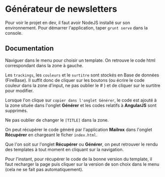 Générateur de newsletters
==================

Pour voir le projet en dev, il faut avoir NodeJS installé sur son environnement. 
Pour démarrer l'application, taper `grunt serve` dans la console.


## Documentation

Naviguer dans le menu pour choisir un template. On retrouve le code html correspondant dans la zone à gauche.

Les `trackings`, les `couleurs` et le `surtitre` sont stockés en Base de données (FireBase). Il suffit donc de cliquer sur les boutons (ou écrire le code couleur dans la zone d'input, ne pas oublier le # ) et de cliquer sur le surtitre pour modifier.

Lorsque l'on clique sur `copier dans l'onglet Générer`, le code est ajouté à la zone située dans l'onglet __Générer__ et les codes relatifs à __AngularJS__ sont supprimés.

Ne pas oublier de changer le `[TITLE]` dans la zone.

On peut récupérer le code généré par l'application __Mailrox__ dans l'onglet __Récupérer__ en chargeant le ficher `index.html`.

Que l'on soit sur l'onglet __Récupérer__ ou __Générer__, on peut retrouver le rendu des templates à tout moment en cliquant sur la navigation.

Pour l'instant, pour récupérer le code de la bonne version du template, il faut recharger la page puis cliquer sur la version de son choix dans le menu (cela ne se fait pas automatiquement).

